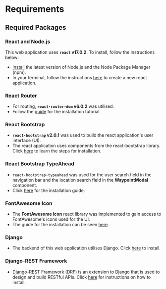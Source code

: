 # Requirements
## Required Packages
### React and Node.js
This web application uses __`react` v17.0.2__. To install, follow the instructions below:
- [Install](https://nodejs.org/en/) the latest version of Node.js and the Node Package Manager (npm).
- In your terminal, follow the instructions [here](https://reactjs.org/docs/create-a-new-react-app.html#create-react-app) to create a new react application.
### React Router
- For routing, __`react-router-dom` v6.0.2__ was utilised.
- Follow the [guide](https://reactrouter.com/docs/en/v6/getting-started/overview) for the installation tutorial.
### React Bootstrap
- __`react-bootstrap` v2.0.1__ was used to build the react application's user interface (UI).
- The react application uses components from the react-bootstrap library. Click [here](https://react-bootstrap.github.io/getting-started/introduction) to learn the steps for installation.
### React Bootstrap TypeAhead
- `react-bootstrap-typeahead` was used for the user search field in the navigation bar and the location search field in the __WaypointModal__ component.
- Click [here](https://www.npmjs.com/package/react-bootstrap-typeahead) for the installation guide.
### FontAwesome Icon
- The __FontAwesome Icon__ react library was implemented to gain access to FontAwesome's icons used for the UI.
- The guide for the installation can be seen [here](https://fontawesome.com/v5.15/how-to-use/on-the-web/using-with/react).
### Django
- The backend of this web application utilises Django. Click [here](https://www.djangoproject.com/download/) to install.
### Django-REST Framework
- Django-REST Framework (DRF) is an extension to Django that is used to design and build RESTful APIs. Click [here](https://www.django-rest-framework.org/#installation) for instructions on how to install.
